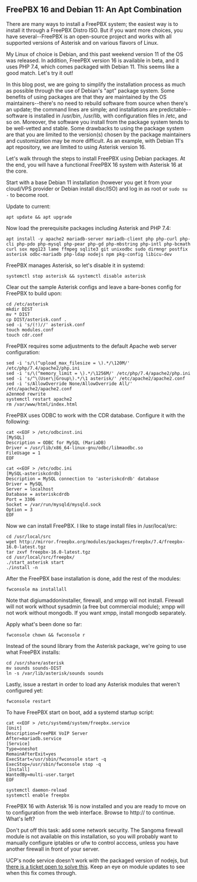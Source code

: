 ## FreePBX 16 and Debian 11: An Apt Combination

There are many ways to install a FreePBX system; the easiest way is to install it through a FreePBX Distro ISO. But if you want more choices, you have several--FreePBX is an open-source project and works with all supported versions of Asterisk and on various flavors of Linux.

My Linux of choice is Debian, and this past weekend version 11 of the OS was released. In addition, FreePBX version 16 is available in beta, and it uses PHP 7.4, which comes packaged with Debian 11. This seems like a good match. Let's try it out!

In this blog post, we are going to simplify the installation process as much as possible through the use of Debian's "apt" package system. Some benefits of using packages are that they are maintained by the OS maintainers--there's no need to rebuild software from source when there's an update; the command lines are simple; and installations are predictable--software is installed in /usr/bin, /usr/lib, with configuration files in /etc, and so on. Moreover, the software you install from the package system tends to be well-vetted and stable. Some drawbacks to using the package system are that you are limited to the version(s) chosen by the package maintainers and customization may be more difficult. As an example, with Debian 11's apt repository, we are limited to using Asterisk version 16.

Let's walk through the steps to install FreePBX using Debian packages. At the end, you will have a functional FreePBX 16 system with Asterisk 16 at the core.

Start with a base Debian 11 installation (however you get it from your cloud/VPS provider or Debian install disc/ISO) and log in as root or `sudo su -` to become root.

Update to current:

```
apt update && apt upgrade
```

Now load the prerequisite packages including Asterisk and PHP 7.4:

```
apt install -y apache2 mariadb-server mariadb-client php php-curl php-cli php-pdo php-mysql php-pear php-gd php-mbstring php-intl php-bcmath curl sox mpg123 lame ffmpeg sqlite3 git unixodbc sudo dirmngr postfix asterisk odbc-mariadb php-ldap nodejs npm pkg-config libicu-dev
```

FreePBX manages Asterisk, so let's disable it in systemd:

```
systemctl stop asterisk && systemctl disable asterisk
```

Clear out the sample Asterisk configs and leave a bare-bones config for FreePBX to build upon:

```
cd /etc/asterisk
mkdir DIST
mv * DIST
cp DIST/asterisk.conf .
sed -i 's/(!)//' asterisk.conf
touch modules.conf
touch cdr.conf
```

FreePBX requires some adjustments to the default Apache web server configuration:

```
sed -i 's/\(^upload_max_filesize = \).*/\120M/' /etc/php/7.4/apache2/php.ini 
sed -i 's/\(^memory_limit = \).*/\1256M/' /etc/php/7.4/apache2/php.ini
sed -i 's/^\(User\|Group\).*/\1 asterisk/' /etc/apache2/apache2.conf
sed -i 's/AllowOverride None/AllowOverride All/' /etc/apache2/apache2.conf
a2enmod rewrite
systemctl restart apache2
rm /var/www/html/index.html
```

FreePBX uses ODBC to work with the CDR database. Configure it with the following:

```
cat <<EOF > /etc/odbcinst.ini
[MySQL]
Description = ODBC for MySQL (MariaDB)
Driver = /usr/lib/x86_64-linux-gnu/odbc/libmaodbc.so
FileUsage = 1
EOF

cat <<EOF > /etc/odbc.ini
[MySQL-asteriskcdrdb]
Description = MySQL connection to 'asteriskcdrdb' database
Driver = MySQL
Server = localhost
Database = asteriskcdrdb
Port = 3306
Socket = /var/run/mysqld/mysqld.sock
Option = 3
EOF
```

Now we can install FreePBX. I like to stage install files in /usr/local/src:

```
cd /usr/local/src
wget http://mirror.freepbx.org/modules/packages/freepbx/7.4/freepbx-16.0-latest.tgz
tar zxvf freepbx-16.0-latest.tgz 
cd /usr/local/src/freepbx/
./start_asterisk start
./install -n
```

After the FreePBX base installation is done, add the rest of the modules:

```
fwconsole ma installall
```

Note that digiumaddoninstaller, firewall, and xmpp will not install. Firewall will not work without sysadmin (a free but commercial module); xmpp will not work without mongodb. If you want xmpp, install mongodb separately.

Apply what's been done so far:

```
fwconsole chown && fwconsole r
```

Instead of the sound library from the Asterisk package, we're going to use what FreePBX installs:

```
cd /usr/share/asterisk
mv sounds sounds-DIST
ln -s /var/lib/asterisk/sounds sounds
```

Lastly, issue a restart in order to load any Asterisk modules that weren't configured yet:

```
fwconsole restart
```

To have FreePBX start on boot, add a systemd startup script:

```
cat <<EOF > /etc/systemd/system/freepbx.service
[Unit]
Description=FreePBX VoIP Server
After=mariadb.service
[Service]
Type=oneshot
RemainAfterExit=yes
ExecStart=/usr/sbin/fwconsole start -q
ExecStop=/usr/sbin/fwconsole stop -q
[Install]
WantedBy=multi-user.target
EOF

systemctl daemon-reload
systemctl enable freepbx
```

FreePBX 16 with Asterisk 16 is now installed and you are ready to move on to configuration from the web interface. Browse to http://<the IP address of the server> to continue. What's left?

Don't put off this task: add some network security. The Sangoma firewall module is not available on this installation, so you will probably want to manually configure iptables or ufw to control acccess, unless you have another firewall in front of your server.

UCP's node service doesn't work with the packaged version of nodejs, but [there is a ticket open to solve this](https://issues.freepbx.org/browse/FREEPBX-22742). Keep an eye on module updates to see when this fix comes through.


